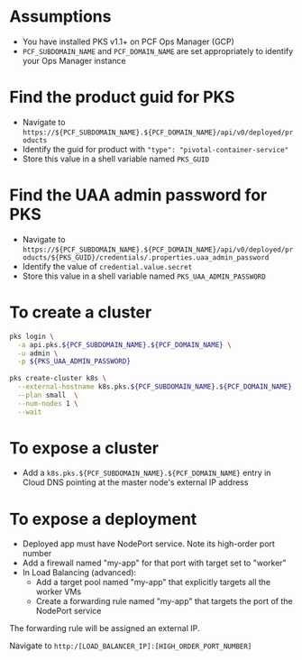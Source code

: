 # Assumptions

- You have installed PKS v1.1+ on PCF Ops Manager (GCP)
- `PCF_SUBDOMAIN_NAME` and `PCF_DOMAIN_NAME` are set appropriately to identify your Ops Manager instance

# Find the product guid for PKS

- Navigate to `https://${PCF_SUBDOMAIN_NAME}.${PCF_DOMAIN_NAME}/api/v0/deployed/products`
- Identify the guid for product with `"type": "pivotal-container-service"`
- Store this value in a shell variable named `PKS_GUID`

# Find the UAA admin password for PKS

- Navigate to `https://${PCF_SUBDOMAIN_NAME}.${PCF_DOMAIN_NAME}/api/v0/deployed/products/${PKS_GUID}/credentials/.properties.uaa_admin_password`
- Identify the value of `credential.value.secret`
- Store this value in a shell variable named `PKS_UAA_ADMIN_PASSWORD`

# To create a cluster

```bash
pks login \
  -a api.pks.${PCF_SUBDOMAIN_NAME}.${PCF_DOMAIN_NAME} \
  -u admin \
  -p ${PKS_UAA_ADMIN_PASSWORD}
  
pks create-cluster k8s \
  --external-hostname k8s.pks.${PCF_SUBDOMAIN_NAME}.${PCF_DOMAIN_NAME} \
  --plan small  \
  --num-nodes 1 \
  --wait
```

# To expose a cluster

- Add a `k8s.pks.${PCF_SUBDOMAIN_NAME}.${PCF_DOMAIN_NAME}` entry in Cloud DNS pointing at the master node's external IP address

# To expose a deployment

- Deployed app must have NodePort service. Note its high-order port number
- Add a firewall named "my-app" for that port with target set to "worker"
- In Load Balancing (advanced):
  - Add a target pool named "my-app" that explicitly targets all the worker VMs
  - Create a forwarding rule named "my-app" that targets the port of the NodePort service
  
The forwarding rule will be assigned an external IP.

Navigate to `http:/[LOAD_BALANCER_IP]:[HIGH_ORDER_PORT_NUMBER]`
